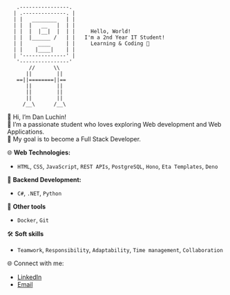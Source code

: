        .----------------.  
      | .--------------. |  
      | |   ________   | |  
      | |  |   __   |  | |  
      | |  |  |__|  |  | |     Hello, World!  
      | |  |______ /   | |   I'm a 2nd Year IT Student!  
      | |     ____     | |     Learning & Coding 🚀  
      | |    |____|    | |  
      | '--------------' |  
       '----------------'   
           //      \\    
          ||        ||    
       ==||========||==  
          ||        ||    
          ||        ||    
          ||        ||    
         /__\      /__\   

👋 Hi, I’m Dan Luchin!  
🚀 I’m a passionate student who loves exploring Web development and Web Applications.  
🌟 My goal is to become a Full Stack Developer.

🌐 **Web Technologies:**  
- `HTML`, `CSS`, `JavaScript`, `REST APIs`, `PostgreSQL`, `Hono`, `Eta Templates`, `Deno`  

🚀 **Backend Development:**  
- `C#`, `.NET`, `Python`

🧰 **Other tools**  
- `Docker`, `Git`

🛠️ **Soft skills**
- `Teamwork`, `Responsibility`, `Adaptability`, `Time management`, `Collaboration`

🌐 Connect with me:    
- [LinkedIn](www.linkedin.com/in/dan-luchin-a658812bb)  
- [Email](danluchin04@gmail.com)
